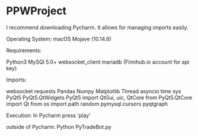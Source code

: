 # PPWProject

I recommend downloading Pycharm. It allows for managing imports easily.

Operating System: macOS Mojave (10.14.6)

Requirements: 

Python3
MySQl 5.0+
websocket_client
mariadb
(Finnhub.io account for api key)


Imports:

websocket
requests
Pandas
Numpy
Matplotlib
Thread
asyncio
time
sys
PyQt5
PyQt5.QtWidgets
PyQt5 import QtGui, uic, QtCore
from PyQt5.QtCore import Qt
from os import path
random
pymysql.cursors
pyqtgraph


Execution: In Pycharm press 'play'

outside of Pycharm: Python PyTradeBot.py
